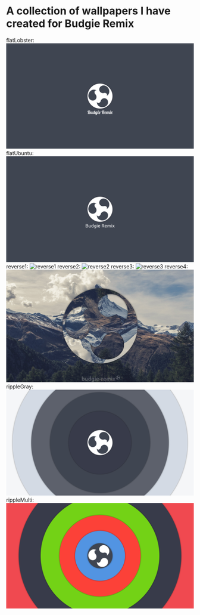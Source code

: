 # A collection of wallpapers I have created for Budgie Remix

flatLobster:
![flatLobster](flatLobster.jpg)
flatUbuntu:
![flatUbuntu](flatUbuntu.jpg)
reverse1:
![reverse1](reverse1.jpg)
reverse2:
![reverse2](reverse2.jpg)
reverse3:
![reverse3](reverse3.jpg)
reverse4:
![reverse4](reverse4.jpg)
rippleGray:
![rippleGray](rippleGray.jpg)
rippleMulti:
![rippleMulti](rippleMulti.jpg)
